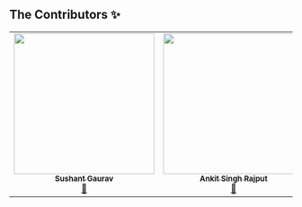 ## The Contributors ✨

<table>
  <tr>
    <td align="center"><a href="https://www.linkedin.com/in/sushant-gaurav/"><img src="https://avatars.githubusercontent.com/u/68695162?v=4?s=250" width="250px;" alt=""/><br />
      <sub><b>Sushant Gaurav</b></sub></a><br />
      <a href="https://github.com/imsushant12" title="Maintenance">🚧</a>
    </td>
    <td align="center"><a href="https://www.linkedin.com/in/ankit-singh-rajput/"><img src="https://avatars.githubusercontent.com/u/72560953?v=4?s=250" width="250px;" alt=""/><br />
      <sub><b>Ankit Singh Rajput</b></sub></a><br />
      <a href="https://github.com/ankit-sr" title="Maintenance">🚧</a>
    </td>
</table>
